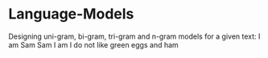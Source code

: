 # Language-Models
Designing uni-gram, bi-gram, tri-gram and n-gram models for a given text:
 I am Sam 
 Sam I am 
 I do not like green eggs and ham 
